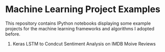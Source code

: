 # Machine Learning Project Examples
This repository contains IPython notebooks displaying some example projects for the machine learning frameworks and algorithms I adopted before. 
1. Keras LSTM to Condcut Sentiment Analysis on IMDB Moive Reviews

